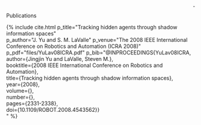 <div style="text-align: right">
  <a href="https://scholar.google.com/citations?user=jkRa2LEAAAAJ&hl=en"><span style="color:blue">&nbsp;</span></a>
</div>

Publications


{% 
include cite.html p_title="Tracking hidden agents through shadow information spaces"  
p_author="J. Yu and S. M. LaValle"
p_venue="The 2008 IEEE International Conference on Robotics and Automation (ICRA 2008)"
p_pdf="files/YuLav08ICRA.pdf"
p_bib="@INPROCEEDINGS{YuLav08ICRA,<br>
author={Jingjin Yu and LaValle, Steven M.},<br>
booktitle={2008 IEEE International Conference on Robotics and Automation},<br>
title={Tracking hidden agents through shadow information spaces},<br>
year={2008},<br>
volume={},<br>
number={},<br>
pages={2331-2338},<br>
doi={10.1109/ROBOT.2008.4543562}}<br>"
%}
